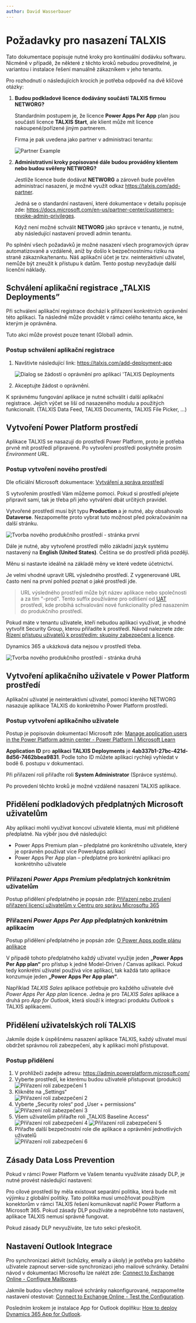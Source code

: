 ```yaml
---
author: David Wasserbauer
---
```

# Požadavky pro nasazení TALXIS

Tato dokumentace popisuje nutné kroky pro kontinuální dodávku softwaru. Nicméně v případě, že některé z těchto kroků nebudou proveditelné, je variantou i instalace řešení manuálně zákazníkem v jeho tenantu.

Pro rozhodnutí o následujících krocích je potřeba odpověď na dvě klíčové otázky:

1. **Budou podkladové licence dodávány součástí TALXIS firmou NETWORG?**

      Standardním postupem je, že licence **Power Apps Per App** plan jsou součástí licence **TALXIS Start**, ale klient může mít licence nakoupené/pořízené jiným partnerem.

      Firma je pak uvedena jako partner v administraci tenantu:

      ![Partner Example](/.attachments/CustomizerGuide/Tenant/partnerExample.png)

2. **Administrativní kroky popisované dále budou prováděny klientem nebo budou svěřeny NETWORG?**

      Jestliže licence bude dodávat **NETWORG** a zároveň bude pověřen administrací nasazení, je možné využít odkaz <https://talxis.com/add-partner>.

      Jedná se o standardní nastavení, které dokumentace v detailu popisuje zde: <https://docs.microsoft.com/en-us/partner-center/customers-revoke-admin-privileges>.

      Když není možné schválit **NETWORG** jako správce v tenantu, je nutné, aby následující nastavení provedl admin tenantu.


Po splnění všech požadavků je možné nasazení všech programových úprav automatizovaně a vzdáleně, aniž by došlo k bezpečnostnímu riziku na straně zákazníka/tenantu. Náš aplikační účet je tzv. neinteraktivní uživatel, nemůže být zneužit k přístupu k datům. Tento postup nevyžaduje další licenční náklady.

## Schválení aplikační registrace „TALXIS Deployments”

Při schválení aplikační registrace dochází k přiřazení konkrétních oprávnění této aplikaci. Ta následně může provádět v rámci celého tenantu akce, ke kterým je oprávněna.

Tuto akci může provést pouze tenant (Global) admin.

### Postup schválení aplikační registrace

1. Navštivte následující link: <https://talxis.com/add-deployment-app>

    ![Dialog se žádostí o oprávnění pro aplikaci 'TALXIS Deployments](/.attachments/CustomizerGuide/Tenant/talxisDeploymentsPermission.png)

2. Akceptujte žádost o oprávnění.

K správnému fungování aplikace je nutné schválit i další aplikační registrace. 
Jejich výčet se liší od nasazeného modulu a použitých funkcionalit. (TALXIS Data Feed, TALXIS Documents, TALXIS File Picker, …)

## Vytvoření Power Platform prostředí

Aplikace TALXIS se nasazují do prostředí Power Platform, proto je potřeba prvně mít prostředí připravené. Po vytvoření prostředí poskytněte prosím _Environment URL._

### Postup vytvoření nového prostředí

Dle oficiální Microsoft dokumentace: [Vytváření a správa prostředí](https://learn.microsoft.com/cs-cz/power-platform/admin/create-environment#create-an-environment-in-the-power-platform-admin-center)

S vytvořením prostředí Vám můžeme pomoci. Pokud si prostředí přejete připravit sami, tak je třeba při jeho vytváření dbát určitých pravidel.

Vytvořené prostředí musí být typu **Production** a je nutné, aby obsahovalo **Dataverse**. Nezapomeňte proto vybrat tuto možnost před pokračováním na další stránku.

![Tvorba nového produkčního prostředí - stránka první](/.attachments/CustomizerGuide/Tenant/newEnv1.png)

Dále je nutné, aby vytvořené prostředí mělo základní jazyk systému nastavený na **English (United States)**. Čeština se do prostředí přidá později.

Měnu si nastavte ideálně na základě měny ve které vedete účetnictví.

Je velmi vhodné upravit URL výsledného prostředí. Z vygenerované URL často není na první pohled poznat o jaké prostředí jde.

> URL výsledného prostředí může být název aplikace nebo společnosti a za tím "-prod". Tento suffix používáme pro odlišení od [UAT](https://it-slovnik.cz/pojem/uat#:~:text=V%C3%BDznam%3A,situac%C3%ADch%20v%20souladu%20se%20specifikacemi.r) prostředí, kde probíhá schvalování nové funkcionality před nasazením do produkčního prostředí.

Pokud máte v tenantu uživatele, kteří nebudou aplikaci využívat, je vhodné vytvořit Security Group, kterou přiřadíte k prostředí. Návod naleznete zde: [Řízení přístupu uživatelů k prostředím: skupiny zabezpečení a licence](https://learn.microsoft.com/cs-cz/power-platform/admin/control-user-access).

Dynamics 365 a ukázková data nejsou v prostředí třeba.

![Tvorba nového produkčního prostředí - stránka druhá](/.attachments/CustomizerGuide/Tenant/newEnv2.png)

## Vytvoření aplikačního uživatele v Power Platform prostředí

Aplikační uživatel je neinteraktivní uživatel, pomocí kterého NETWORG nasazuje aplikace TALXIS do konkrétního Power Platform prostředí.

### Postup vytvoření aplikačního uživatele

Postup je popisován dokumentací Microsoft zde: [Manage application users in the Power Platform admin center - Power Platform | Microsoft Learn](https://learn.microsoft.com/en-us/power-platform/admin/manage-application-users#create-an-application-user)

**Application ID** pro **aplikaci TALXIS Deployments** je **4ab337b1-27bc-421d-8d56-7462bbea9831**. Podle toho ID můžete aplikaci rychleji vyhledat v bodě 6. postupu v dokumentaci.

Při přiřazení rolí přiřaďte roli **System Administrator** (Správce systému).

Po provedení těchto kroků je možné vzdálené nasazení TALXIS aplikace.

## Přidělení podkladových předplatných Microsoft uživatelům

Aby aplikaci mohli využívat koncoví uživatelé klienta, musí mít přidělené předplatné. Na výběr jsou dvě následující:

- Power Apps Premium plan – předplatné pro konkrétního uživatele, který je oprávněn používat více PowerApps aplikací
- Power Apps Per App plan – předplatné pro konkrétní aplikaci pro konkrétního uživatele

### Přiřazení _Power Apps Premium_ předplatných konkrétním uživatelům

Postup přidělení předplatného je popsán zde: [Přiřazení nebo zrušení přiřazení licencí uživatelům v Centru pro správu Microsoftu 365](https://learn.microsoft.com/cs-cz/microsoft-365/admin/manage/assign-licenses-to-users?view=o365-worldwide)

### Přiřazení _Power Apps Per App_ předplatných konkrétním aplikacím

Postup přidělení předplatného je popsán zde: [O Power Apps podle plánu aplikace](https://learn.microsoft.com/cs-cz/power-platform/admin/about-powerapps-perapp#step-two-allocate-per-app-plans)

V případě tohoto předplatného každý uživatel využije jeden **„Power Apps Per App plan“** pro přístup k jedné Model-Driven / Canvas aplikaci. Pokud tedy konkrétní uživatel používá více aplikací, tak každá tato aplikace konzumuje jeden **„Power Apps Per App plan“**.

Například _TALXIS Sales_ aplikace potřebuje pro každého uživatele dvě _Power Apps Per App plan_ licence. Jedna je pro _TALXIS Sales_ aplikace a druhá pro _App for Outlook_, která slouží k integraci produktu _Outlook_ s TALXIS aplikacemi.

## Přidělení uživatelských rolí TALXIS

Jakmile dojde k úspěšnému nasazení aplikace TALXIS, každý uživatel musí obdržet správnou roli zabezpečení, aby k aplikaci mohl přistupovat.

### Postup přidělení

1. V prohlížeči zadejte adresu: <https://admin.powerplatform.microsoft.com/>
2. Vyberte prostředí, ke kterému budou uživatelé přistupovat (produkci)  
    ![Přiřazení rolí zabezpečení 1](/.attachments/CustomizerGuide/Tenant/secRole1.png)
3. Klikněte na „Settings“  
    ![Přiřazení rolí zabezpečení 2](/.attachments/CustomizerGuide/Tenant/secRole2.png)
4. Vyberte „Security roles“ pod „User + permissions“  
    ![Přiřazení rolí zabezpečení 3](/.attachments/CustomizerGuide/Tenant/secRole3.png)
5. Všem uživatelům přiřaďte roli „TALXIS Baseline Access“  
    ![Přiřazení rolí zabezpečení 4](/.attachments/CustomizerGuide/Tenant/secRole4.png)
    ![Přiřazení rolí zabezpečení 5](/.attachments/CustomizerGuide/Tenant/secRole5.png)
6. Přiřaďte další bezpečnostní role dle aplikace a oprávnění jednotlivých uživatelů  
    ![Přiřazení rolí zabezpečení 6](/.attachments/CustomizerGuide/Tenant/secRole6.png)

## Zásady Data Loss Prevention

Pokud v rámci Power Platform ve Vašem tenantu využíváte zásady DLP, je nutné provést následující nastavení:

Pro cílové prostředí by měla existovat separátní politika, která bude mít výjimku z globální politiky. Tato politika musí umožňovat použitým konektorům v rámci TALXIS řešení komunikovat napříč Power Platform a Microsoft 365. Pokud zásady DLP používáte a neproběhne toto nastavení, aplikace TALXIS nemusí správně fungovat.

Pokud zásady DLP nevyužíváte, lze tuto sekci přeskočit.

## Nastavení Outlook Integrace

Pro synchronizaci aktivit (schůzky, emaily a úkoly) je potřeba pro každého uživatele zapnout server-side synchronizaci jeho mailové schránky. Detailní návod v dokumentaci Microsoftu lze nalézt zde: [Connect to Exchange Online - Configure Mailboxes](https://learn.microsoft.com/en-us/power-platform/admin/connect-exchange-online#configure-mailboxes).

Jakmile budou všechny mailové schránky nakonfigurované, nezapomeňte nastavení otestovat: [Connect to Exchange Online - Test the Configuration](https://learn.microsoft.com/en-us/power-platform/admin/connect-exchange-online#test-the-configuration-of-mailboxes).

Posledním krokem je instalace App for Outlook doplňku: [How to deploy Dynamics 365 App for Outlook](https://learn.microsoft.com/en-us/dynamics365/outlook-app/deploy-dynamics-365-app-for-outlook#step-4-install-app-for-outlook.).